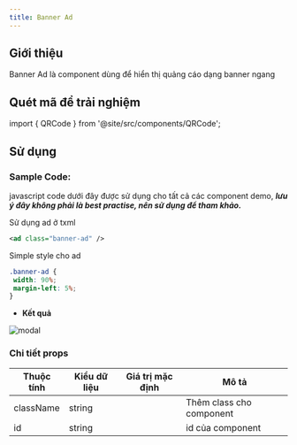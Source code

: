 ```yaml
---
title: Banner Ad
---
```


## Giới thiệu

Banner Ad là component dùng để hiển thị quảng cáo dạng banner ngang

## Quét mã để trải nghiệm

import { QRCode } from '@site/src/components/QRCode';

<QRCode page="pages/component/advance/ads/banner-ad/index" />

## Sử dụng

### Sample Code:
javascript code dưới đây được sử dụng cho tất cả các component demo,
_**lưu ý đây không phải là best practise, nên sử dụng để tham khảo.**_

Sử dụng ad ở txml
```xml
<ad class="banner-ad" />
```

Simple style cho ad
```css
.banner-ad {
 width: 90%;
 margin-left: 5%;
}

```

- **Kết quả**

<div style={{
    display:'flex',
    flexDirection:'row',
    justifyContent:'space-around',
    widht:'100%',
    background:'#f2f4f5',
    padding:'24px',
    borderRadius:'4px'
  }}>
  <div>
      <img style={{maxWidth: 300}} alt="modal" src="/img/banner-ad.png"/>
  </div>
</div>

### Chi tiết props

| Thuộc tính   | Kiểu dữ liệu    | Giá trị mặc định |  Mô tả                  |
| ------------ | --------------- | ---------------- | ----------------------- |
| className    | string          |                  | Thêm class cho component                   |
| id           | string          |                  | id của component        |
